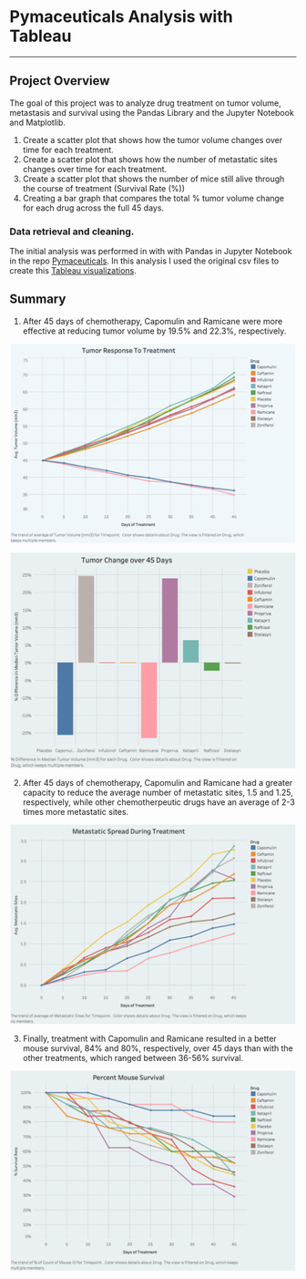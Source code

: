 # Pymaceuticals Analysis with Tableau
----
## Project Overview

The goal of this project was to analyze drug treatment on tumor volume, metastasis and survival using the Pandas Library and the Jupyter Notebook and Matplotlib.
1. Create a scatter plot that shows how the tumor volume changes over time for each treatment.
2. Create a scatter plot that shows how the number of metastatic sites changes over time for each treatment.
3. Create a scatter plot that shows the number of mice still alive through the course of treatment (Survival Rate (%))
4. Creating a bar graph that compares the total % tumor volume change for each drug across the full 45 days.

### Data retrieval and cleaning.

  The initial analysis was performed in with with Pandas in Jupyter Notebook in the repo [Pymaceuticals](https://github.com/TomBerton/Pymaceuticals,target="_blank"). In this analysis I used the original csv files to create this [Tableau visualizations](https://public.tableau.com/profile/thomas.berton#!/vizhome/PseudoPharmaceuticalAnalysis/ChemotherapyonMetatasisandSurvival,target="_blank").
## Summary
1.	After 45 days of chemotherapy, Capomulin and Ramicane were more effective at reducing tumor volume by 19.5% and 22.3%, respectively. 

<p align="center"> 
  <img src="https://github.com/TomBerton/Pymaceuticals-Tableau/blob/master/images/Tumor%20Response%20To%20Treatment.png" width="500"/>
 </p>

<p align="center"> 
  <img src="https://github.com/TomBerton/Pymaceuticals-Tableau/blob/master/images/Tumor%20Change%20over%2045%20Days.png" width="500"/>
 </p>
 
 2.	After 45 days of chemotherapy, Capomulin and Ramicane had a greater capacity to reduce the average number of metastatic sites, 1.5 and 1.25, respectively, while other chemotherpeutic drugs have an average of 2-3 times more metastatic sites. 
 
<p align="center"> 
  <img src="https://github.com/TomBerton/Pymaceuticals-Tableau/blob/master/images/Metastatic%20Spread%20During%20Treatment.png" width="500"/>
 </p>

3. Finally, treatment with Capomulin and Ramicane resulted in a better mouse survival, 84% and 80%, respectively, over 45 days 		than with the other treatments, which ranged between 36-56% survival.
<p align="center"> 
  <img src="https://github.com/TomBerton/Pymaceuticals-Tableau/blob/master/images/Percent%20Mouse%20Survival.png" width="500"/>
 </p>

